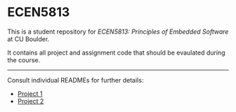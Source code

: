 # ECEN5813

This is a student repository for *ECEN5813: Principles of Embedded Software* at CU Boulder. 

It contains all project and assignment code that should be evaulated during the course.

---

Consult individual READMEs for further details:

 - [Project 1](project1/README.md)
 - [Project 2](project2/README.md)

